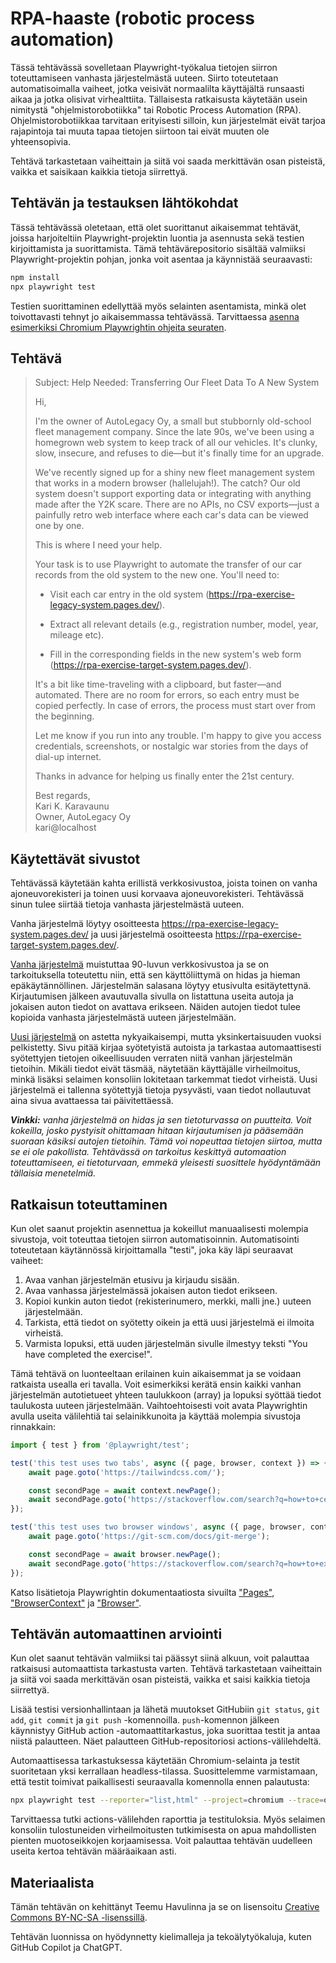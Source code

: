 # RPA-haaste (robotic process automation)

Tässä tehtävässä sovelletaan Playwright-työkalua tietojen siirron toteuttamiseen vanhasta järjestelmästä uuteen. Siirto toteutetaan automatisoimalla vaiheet, jotka veisivät normaalilta käyttäjältä runsaasti aikaa ja jotka olisivat virhealttiita. Tällaisesta ratkaisusta käytetään usein nimitystä "ohjelmistorobotiikka" tai Robotic Process Automation (RPA). Ohjelmistorobotiikkaa tarvitaan erityisesti silloin, kun järjestelmät eivät tarjoa rajapintoja tai muuta tapaa tietojen siirtoon tai eivät muuten ole yhteensopivia.

Tehtävä tarkastetaan vaiheittain ja siitä voi saada merkittävän osan pisteistä, vaikka et saisikaan kaikkia tietoja siirrettyä.


## Tehtävän ja testauksen lähtökohdat

Tässä tehtävässä oletetaan, että olet suorittanut aikaisemmat tehtävät, joissa harjoiteltiin Playwright-projektin luontia ja asennusta sekä testien kirjoittamista ja suorittamista. Tämä tehtävärepositorio sisältää valmiiksi Playwright-projektin pohjan, jonka voit asentaa ja käynnistää seuraavasti:

```bash
npm install
npx playwright test
```

Testien suorittaminen edellyttää myös selainten asentamista, minkä olet toivottavasti tehnyt jo aikaisemmassa tehtävässä. Tarvittaessa [asenna esimerkiksi Chromium Playwrightin ohjeita seuraten](https://playwright.dev/docs/browsers).


## Tehtävä

> Subject: Help Needed: Transferring Our Fleet Data To A New System
>
> Hi,
>
> I'm the owner of AutoLegacy Oy, a small but stubbornly old-school fleet management company. Since the late 90s, we've been using a homegrown web system to keep track of all our vehicles. It's clunky, slow, insecure, and refuses to die—but it's finally time for an upgrade.
>
> We've recently signed up for a shiny new fleet management system that works in a modern browser (hallelujah!). The catch? Our old system doesn't support exporting data or integrating with anything made after the Y2K scare. There are no APIs, no CSV exports—just a painfully retro web interface where each car's data can be viewed one by one.
>
> This is where I need your help.
>
> Your task is to use Playwright to automate the transfer of our car records from the old system to the new one. You'll need to:
>
> * Visit each car entry in the old system (https://rpa-exercise-legacy-system.pages.dev/).
>
> * Extract all relevant details (e.g., registration number, model, year, mileage etc).
>
> * Fill in the corresponding fields in the new system's web form (https://rpa-exercise-target-system.pages.dev/).
>
> It's a bit like time-traveling with a clipboard, but faster—and automated. There are no room for errors, so each entry must be copied perfectly. In case of errors, the process must start over from the beginning.
>
> Let me know if you run into any trouble. I'm happy to give you access credentials, screenshots, or nostalgic war stories from the days of dial-up internet.
>
> Thanks in advance for helping us finally enter the 21st century.
>
> Best regards,<br />
> Kari K. Karavaunu<br />
> Owner, AutoLegacy Oy<br />
> kari@localhost


## Käytettävät sivustot

Tehtävässä käytetään kahta erillistä verkkosivustoa, joista toinen on vanha ajoneuvorekisteri ja toinen uusi korvaava ajoneuvorekisteri. Tehtävässä sinun tulee siirtää tietoja vanhasta järjestelmästä uuteen.

Vanha järjestelmä löytyy osoitteesta https://rpa-exercise-legacy-system.pages.dev/ ja uusi järjestelmä osoitteesta https://rpa-exercise-target-system.pages.dev/.

[Vanha järjestelmä](https://rpa-exercise-legacy-system.pages.dev/) muistuttaa 90-luvun verkkosivustoa ja se on tarkoituksella toteutettu niin, että sen käyttöliittymä on hidas ja hieman epäkäytännöllinen. Järjestelmän salasana löytyy etusivulta esitäytettynä. Kirjautumisen jälkeen avautuvalla sivulla on listattuna useita autoja ja jokaisen auton tiedot on avattava erikseen. Näiden autojen tiedot tulee kopioida vanhasta järjestelmästä uuteen järjestelmään.

[Uusi järjestelmä](https://rpa-exercise-target-system.pages.dev/) on astetta nykyaikaisempi, mutta yksinkertaisuuden vuoksi pelkistetty. Sivu pitää kirjaa syötetyistä autoista ja tarkastaa automaattisesti syötettyjen tietojen oikeellisuuden verraten niitä vanhan järjestelmän tietoihin. Mikäli tiedot eivät täsmää, näytetään käyttäjälle virheilmoitus, minkä lisäksi selaimen konsoliin lokitetaan tarkemmat tiedot virheistä. Uusi järjestelmä ei tallenna syötettyjä tietoja pysyvästi, vaan tiedot nollautuvat aina sivua avattaessa tai päivitettäessä.

*__Vinkki:__ vanha järjestelmä on hidas ja sen tietoturvassa on puutteita. Voit kokeilla, josko pystyisit ohittamaan hitaan kirjautumisen ja pääsemään suoraan käsiksi autojen tietoihin. Tämä voi nopeuttaa tietojen siirtoa, mutta se ei ole pakollista. Tehtävässä on tarkoitus keskittyä automaation toteuttamiseen, ei tietoturvaan, emmekä yleisesti suosittele hyödyntämään tällaisia menetelmiä.*

## Ratkaisun toteuttaminen

Kun olet saanut projektin asennettua ja kokeillut manuaalisesti molempia sivustoja, voit toteuttaa tietojen siirron automatisoinnin. Automatisointi toteutetaan käytännössä kirjoittamalla "testi", joka käy läpi seuraavat vaiheet:

1. Avaa vanhan järjestelmän etusivu ja kirjaudu sisään.
2. Avaa vanhassa järjestelmässä jokaisen auton tiedot erikseen.
3. Kopioi kunkin auton tiedot (rekisterinumero, merkki, malli jne.) uuteen järjestelmään.
4. Tarkista, että tiedot on syötetty oikein ja että uusi järjestelmä ei ilmoita virheistä.
5. Varmista lopuksi, että uuden järjestelmän sivulle ilmestyy teksti "You have completed the exercise!".

Tämä tehtävä on luonteeltaan erilainen kuin aikaisemmat ja se voidaan ratkaista usealla eri tavalla. Voit esimerkiksi kerätä ensin kaikki vanhan järjestelmän autotietueet yhteen taulukkoon (array) ja lopuksi syöttää tiedot taulukosta uuteen järjestelmään. Vaihtoehtoisesti voit avata Playwrightin avulla useita välilehtiä tai selainikkunoita ja käyttää molempia sivustoja rinnakkain:

```ts
import { test } from '@playwright/test';

test('this test uses two tabs', async ({ page, browser, context }) => {
    await page.goto('https://tailwindcss.com/');

    const secondPage = await context.newPage();
    await secondPage.goto('https://stackoverflow.com/search?q=how+to+center+a+div');
});

test('this test uses two browser windows', async ({ page, browser, context }) => {
    await page.goto('https://git-scm.com/docs/git-merge');

    const secondPage = await browser.newPage();
    await secondPage.goto('https://stackoverflow.com/search?q=how+to+exit+vim');
});
```

Katso lisätietoja Playwrightin dokumentaatiosta sivuilta ["Pages"](https://playwright.dev/docs/pages), ["BrowserContext"](https://playwright.dev/docs/api/class-browsercontext) ja ["Browser"](https://playwright.dev/docs/api/class-browser).


## Tehtävän automaattinen arviointi

Kun olet saanut tehtävän valmiiksi tai päässyt siinä alkuun, voit palauttaa ratkaisusi automaattista tarkastusta varten. Tehtävä tarkastetaan vaiheittain ja siitä voi saada merkittävän osan pisteistä, vaikka et saisi kaikkia tietoja siirrettyä.

Lisää testisi versionhallintaan ja lähetä muutokset GitHubiin `git status`, `git add`, `git commit` ja `git push` -komennoilla. `push`-komennon jälkeen käynnistyy GitHub action -automaattitarkastus, joka suorittaa testit ja antaa niistä palautteen. Näet palautteen GitHub-repositoriosi actions-välilehdeltä.

Automaattisessa tarkastuksessa käytetään Chromium-selainta ja testit suoritetaan yksi kerrallaan headless-tilassa. Suosittelemme varmistamaan, että testit toimivat paikallisesti seuraavalla komennolla ennen palautusta:

```bash
npx playwright test --reporter="list,html" --project=chromium --trace=on
```

Tarvittaessa tutki actions-välilehden raporttia ja testituloksia. Myös selaimen konsoliin tulostuneiden virheilmoitusten tutkimisesta on apua mahdollisten pienten muotoseikkojen korjaamisessa. Voit palauttaa tehtävän uudelleen useita kertoa tehtävän määräaikaan asti.


## Materiaalista

Tämän tehtävän on kehittänyt Teemu Havulinna ja se on lisensoitu [Creative Commons BY-NC-SA -lisenssillä](https://creativecommons.org/licenses/by-nc-sa/4.0/).

Tehtävän luonnissa on hyödynnetty kielimalleja ja tekoälytyökaluja, kuten GitHub Copilot ja ChatGPT.
